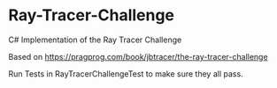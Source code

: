 # Ray-Tracer-Challenge
C# Implementation of the Ray Tracer Challenge

Based on https://pragprog.com/book/jbtracer/the-ray-tracer-challenge

Run Tests in RayTracerChallengeTest to make sure they all pass.
